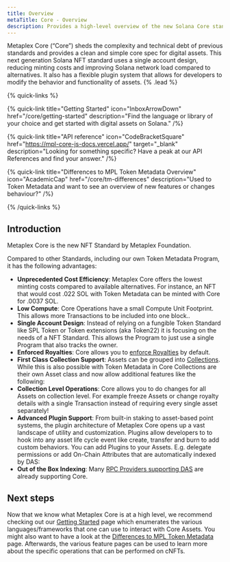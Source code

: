 ```yaml
---
title: Overview
metaTitle: Core - Overview
description: Provides a high-level overview of the new Solana Core standard.
---
```


Metaplex Core (“Core”) sheds the complexity and technical debt of previous standards and provides a clean and simple core spec for digital assets. This next generation Solana NFT standard uses a single account design, reducing minting costs and improving Solana network load compared to alternatives. It also has a flexible plugin system that allows for developers to modify the behavior and functionality of assets. {% .lead %}

{% quick-links %}

{% quick-link title="Getting Started" icon="InboxArrowDown" href="/core/getting-started" description="Find the language or library of your choice and get started with digital assets on Solana." /%}

{% quick-link title="API reference" icon="CodeBracketSquare" href="https://mpl-core-js-docs.vercel.app/" target="_blank" description="Looking for something specific? Have a peak at our API References and find your answer." /%}

{% quick-link title="Differences to MPL Token Metadata Overview" icon="AcademicCap" href="/core/tm-differences" description="Used to Token Metadata and want to see an overview of new features or changes behaviour?" /%}

{% /quick-links %}

## Introduction

Metaplex Core is the new NFT Standard by Metaplex Foundation. 

Compared to other Standards, including our own Token Metadata Program, it has the following advantages:

- **Unprecedented Cost Efficiency**: Metaplex Core offers the lowest minting costs compared to available alternatives. For instance, an NFT that would cost .022 SOL with Token Metadata can be minted with Core for .0037 SOL.
- **Low Compute**: Core Operations have a small Compute Unit Footprint. This allows more Transactions to be included into one block..
- **Single Account Design**: Instead of relying on a fungible Token Standard like SPL Token or Token extensions (aka Token22) it is focusing on the needs of a NFT Standard. This allows the Program to just use a single Program that also tracks the owner.
- **Enforced Royalties**: Core allows you to [enforce Royalties](/core/plugins/royalties) by default.
- **First Class Collection Support**: Assets can be grouped into [Collections](/core/collections). While this is also possible with Token Metadata in Core Collections are their own Asset class and now allow additional features like the following:  
- **Collection Level Operations**: Core allows you to do changes for all Assets on collection level. For example freeze Assets or change royalty details with a single Transaction instead of requiring every single asset separately!
- **Advanced Plugin Support**: From built-in staking to asset-based point systems, the plugin architecture of Metaplex Core opens up a vast landscape of utility and customization. Plugins allow developers to to hook into any asset life cycle event like create, transfer and burn to add custom behaviors. You can add Plugins to your Assets. E.g. delegate permissions or add On-Chain Attributes that are automatically indexed by DAS: 
- **Out of the Box Indexing**: Many [RPC Providers supporting DAS](/rpc-providers) are already supporting Core.

## Next steps

Now that we know what Metaplex Core is at a high level, we recommend checking out our [Getting Started](/core/getting-started) page which enumerates the various languages/frameworks that one can use to interact with Core Assets. You might also want to have a look at the [Differences to MPL Token Metadata](/core/tm-differences) page. Afterwards, the various feature pages can be used to learn more about the specific operations that can be performed on cNFTs. 